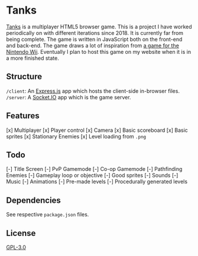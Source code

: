 # Tanks
[Tanks][website] is a multiplayer HTML5 browser game. This is a project I have worked periodically on with different iterations since 2018. It is currently far from being complete. The game is written in JavaScript both on the front-end and back-end. The game draws a lot of inspiration from [a game for the Nintendo Wii][tanks]. Eventually I plan to host this game on my website when it is in a more finished state.

## Structure
`/client`: An [Express.js][express] app which hosts the client-side in-browser files.
`/server`: A [Socket.IO][socketio] app which is the game server.

## Features
[x] Multiplayer
[x] Player control
[x] Camera
[x] Basic scoreboard
[x] Basic sprites
[x] Stationary Enemies
[x] Level loading from `.png`

## Todo
[-] Title Screen
[-] PvP Gamemode
[-] Co-op Gamemode
[-] Pathfinding Enemies
[-] Gameplay loop or objective
[-] Good sprites
[-] Sounds
[-] Music
[-] Animations
[-] Pre-made levels
[-] Procedurally generated levels 

## Dependencies
See respective `package.json` files.

## License
[GPL-3.0][License]

[website]: #
[express]: https://expressjs.com/
[socketio]: https://socket.io/
[tanks]: https://nintendo.fandom.com/wiki/Tanks!
[license]: https://choosealicense.com/licenses/gpl-3.0/